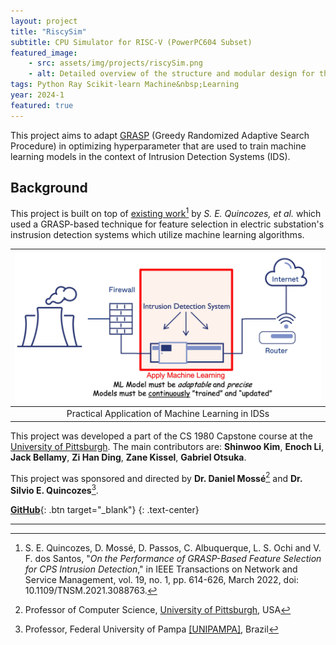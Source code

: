 ```yaml
---
layout: project
title: "RiscySim"
subtitle: CPU Simulator for RISC-V (PowerPC604 Subset)
featured_image: 
    - src: assets/img/projects/riscySim.png
    - alt: Detailed overview of the structure and modular design for the RiscySim simulator
tags: Python Ray Scikit-learn Machine&nbsp;Learning
year: 2024-1
featured: true
---
```




This project aims to adapt [GRASP](https://en.wikipedia.org/wiki/Greedy_randomized_adaptive_search_procedure) (Greedy Randomized Adaptive Search Procedure) in optimizing hyperparameter that are used to train machine learning models in the context of Intrusion Detection Systems (IDS).

## Background 

This project is built on top of [existing work](https://ieeexplore.ieee.org/document/9452077)[^1] by *S. E. Quincozes, et al.* which used a GRASP-based technique for feature selection in electric substation's instrusion detection systems which utilize machine learning algorithms.

| [![Practical Application of Machine Learning in IDSs](../assets/img/projects/practical_hpo.jpg)](../assets/img/projects/practical_hpo.jpg) |
| :----------------------------------------------------------------------------------------------------------------------------------------: |
|                                             Practical Application of Machine Learning in IDSs                                              |

[^1]: S. E. Quincozes, D. Mossé, D. Passos, C. Albuquerque, L. S. Ochi and V. F. dos Santos, "*On the Performance of GRASP-Based Feature Selection for CPS Intrusion Detection*," in IEEE Transactions on Network and Service Management, vol. 19, no. 1, pp. 614-626, March 2022, doi: 10.1109/TNSM.2021.3088763.


This project was developed a part of the CS 1980 Capstone course at the [University of Pittsburgh](https://pitt.edu). The main contributors are: **Shinwoo Kim**, **Enoch Li**, **Jack Bellamy**, **Zi Han Ding**, **Zane Kissel**, **Gabriel Otsuka**.

This project was sponsored and directed by **Dr. Daniel Mossé**[^mosse] and **Dr. Silvio E. Quincozes**[^quincozes].

[**GitHub**](https://github.com/shinwookim/GRASP-HPO){: .btn target="_blank"}
{: .text-center}


---

[^mosse]: Professor of Computer Science, [University of Pittsburgh](https://cs.pitt.edu), USA

[^quincozes]: Professor, Federal University of Pampa [[UNIPAMPA]](https://unipampa.edu.br), Brazil